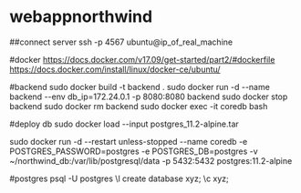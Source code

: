 # webappnorthwind
##connect server
ssh -p 4567 ubuntu@ip_of_real_machine

#docker 
https://docs.docker.com/v17.09/get-started/part2/#dockerfile
https://docs.docker.com/install/linux/docker-ce/ubuntu/

#backend
sudo docker build -t backend .
sudo docker run -d --name backend --env db_ip=172.24.0.1 -p 8080:8080 backend
sudo docker stop backend
sudo docker rm backend 
sudo docker exec -it coredb bash

#deploy db
sudo docker load --input postgres_11.2-alpine.tar

sudo docker run -d --restart unless-stopped --name coredb -e POSTGRES_PASSWORD=postgres -e POSTGRES_DB=postgres -v ~/northwind_db:/var/lib/postgresql/data -p 5432:5432 postgres:11.2-alpine

#postgres
psql -U postgres
\l
create database xyz;
\c xyz;
